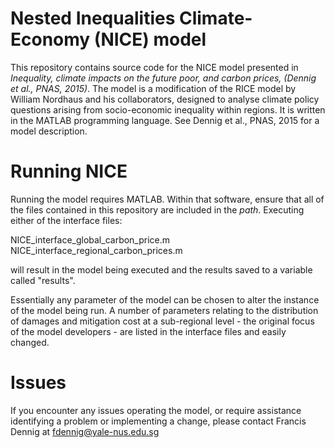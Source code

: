 # Nested Inequalities Climate-Economy (NICE) model

This repository contains source code for the NICE model presented in *Inequality, climate impacts on the future poor, and carbon prices, (Dennig et al., PNAS, 2015)*. The model is a modification of the RICE model by William Nordhaus and his collaborators, designed to analyse climate policy questions arising from socio-economic inequality within regions. It is written in the MATLAB programming language. See Dennig et al., PNAS, 2015 for a model description.

# Running NICE

Running the model requires MATLAB. Within that software, ensure that all of the files contained in this repository are included in the *path*. Executing either of the interface files:  

NICE_interface_global_carbon_price.m  
NICE_interface_regional_carbon_prices.m  

will result in the model being executed and the results saved to a variable called "results". 

Essentially any parameter of the model can be chosen to alter the instance of the model being run. A number of parameters relating to the distribution of damages and mitigation cost at a sub-regional level - the original focus of the model developers - are listed in the interface files and easily changed. 

# Issues 

If you encounter any issues operating the model, or require assistance identifying a problem or implementing a change, please contact Francis Dennig at fdennig@yale-nus.edu.sg
